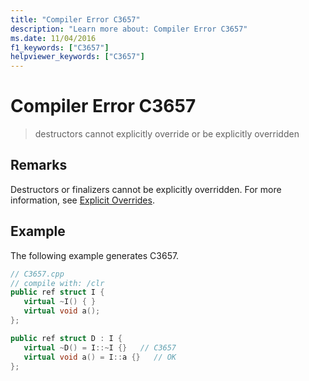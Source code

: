 ```yaml
---
title: "Compiler Error C3657"
description: "Learn more about: Compiler Error C3657"
ms.date: 11/04/2016
f1_keywords: ["C3657"]
helpviewer_keywords: ["C3657"]
---
```

# Compiler Error C3657

> destructors cannot explicitly override or be explicitly overridden

## Remarks

Destructors or finalizers cannot be explicitly overridden. For more information, see [Explicit Overrides](../../extensions/explicit-overrides-cpp-component-extensions.md).

## Example

The following example generates C3657.

```cpp
// C3657.cpp
// compile with: /clr
public ref struct I {
   virtual ~I() { }
   virtual void a();
};

public ref struct D : I {
   virtual ~D() = I::~I {}   // C3657
   virtual void a() = I::a {}   // OK
};
```
